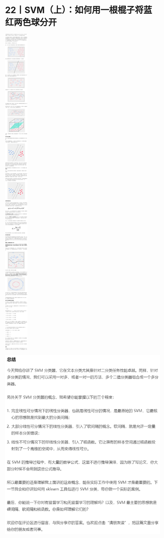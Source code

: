 # 22丨SVM（上）：如何用一根棍子将蓝红两色球分开

![image-20210527153137747](img/22SVM（上）：如何用一根棍子将蓝红两色球分开/image-20210527153137747.png)



![image-20210527153210799](img/22SVM（上）：如何用一根棍子将蓝红两色球分开/image-20210527153210799.png)











